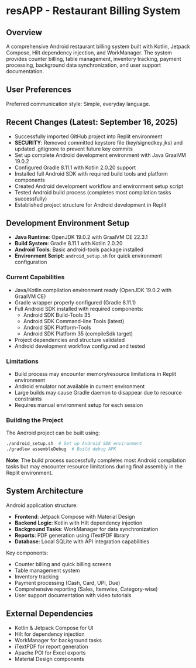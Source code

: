 # resAPP - Restaurant Billing System

## Overview
A comprehensive Android restaurant billing system built with Kotlin, Jetpack Compose, Hilt dependency injection, and WorkManager. The system provides counter billing, table management, inventory tracking, payment processing, background data synchronization, and user support documentation.

## User Preferences
Preferred communication style: Simple, everyday language.

## Recent Changes (Latest: September 16, 2025)
- Successfully imported GitHub project into Replit environment
- **SECURITY**: Removed committed keystore file (key/signedkey.jks) and updated .gitignore to prevent future key commits
- Set up complete Android development environment with Java GraalVM 19.0.2
- Configured Gradle 8.11.1 with Kotlin 2.0.20 support
- Installed full Android SDK with required build tools and platform components
- Created Android development workflow and environment setup script
- Tested Android build process (completes most compilation tasks successfully)
- Established project structure for Android development in Replit

## Development Environment Setup
- **Java Runtime**: OpenJDK 19.0.2 with GraalVM CE 22.3.1
- **Build System**: Gradle 8.11.1 with Kotlin 2.0.20
- **Android Tools**: Basic android-tools package installed
- **Environment Script**: `android_setup.sh` for quick environment configuration

### Current Capabilities
- Java/Kotlin compilation environment ready (OpenJDK 19.0.2 with GraalVM CE)
- Gradle wrapper properly configured (Gradle 8.11.1)
- Full Android SDK installed with required components:
  - Android SDK Build-Tools 35
  - Android SDK Command-line Tools (latest)
  - Android SDK Platform-Tools
  - Android SDK Platform 35 (compileSdk target)
- Project dependencies and structure validated
- Android development workflow configured and tested

### Limitations
- Build process may encounter memory/resource limitations in Replit environment
- Android emulator not available in current environment
- Large builds may cause Gradle daemon to disappear due to resource constraints
- Requires manual environment setup for each session

### Building the Project
The Android project can be built using:
```bash
./android_setup.sh  # Set up Android SDK environment
./gradlew assembleDebug  # Build debug APK
```

**Note**: The build process successfully completes most Android compilation tasks but may encounter resource limitations during final assembly in the Replit environment.

## System Architecture
Android application structure:
- **Frontend**: Jetpack Compose with Material Design
- **Backend Logic**: Kotlin with Hilt dependency injection
- **Background Tasks**: WorkManager for data synchronization
- **Reports**: PDF generation using iTextPDF library
- **Database**: Local SQLite with API integration capabilities

Key components:
- Counter billing and quick billing screens
- Table management system
- Inventory tracking
- Payment processing (Cash, Card, UPI, Due)
- Comprehensive reporting (Sales, Itemwise, Category-wise)
- User support documentation with video tutorials

## External Dependencies
- Kotlin & Jetpack Compose for UI
- Hilt for dependency injection
- WorkManager for background tasks
- iTextPDF for report generation
- Apache POI for Excel exports
- Material Design components